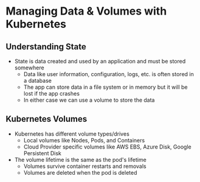 # Managing Data & Volumes with Kubernetes

## Understanding State

- State is data created and used by an application and must be stored somewhere
  - Data like user information, configuration, logs, etc. is often stored in a database
  - The app can store data in a file system or in memory but it will be lost if the app crashes
  - In either case we can use a volume to store the data

## Kubernetes Volumes

- Kubernetes has different volume types/drives
  - Local volumes like Nodes, Pods, and Containers
  - Cloud Provider specific volumes like AWS EBS, Azure Disk, Google Persistent Disk
- The volume lifetime is the same as the pod's lifetime
  - Volumes survive container restarts and removals
  - Volumes are deleted when the pod is deleted
